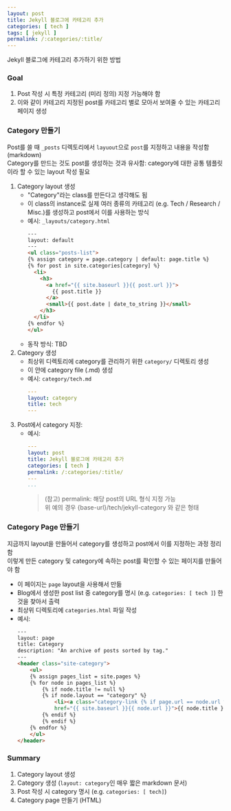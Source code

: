 ```yaml
---
layout: post
title: Jekyll 블로그에 카테고리 추가
categories: [ tech ]
tags: [ jekyll ]
permalink: /:categories/:title/
---
```


Jekyll 블로그에 카테고리 추가하기 위한 방법

### Goal
1. Post 작성 시 특정 카테고리 (미리 정의) 지정 가능해야 함
2. 이와 같이 카테고리 지정된 post를 카테고리 별로 모아서 보여줄 수 있는 카테고리 페이지 생성

### Category 만들기
Post를 쓸 때 `_posts` 디렉토리에서 `layuout`으로 `post`를 지정하고 내용을 작성함 (markdown)  
Category를 만드는 것도 post를 생성하는 것과 유사함: category에 대한 공통 템플릿이라 할 수 있는 layout 작성 필요

1. Category layout 생성
   - "Category"라는 class를 만든다고 생각해도 됨
   - 이 class의 instance로 실제 여러 종류의 카테고리 (e.g. Tech / Research / Misc.)를 생성하고 post에서 이를 사용하는 방식
   - 예시: `_layouts/category.html`
     ```html
     ---
     layout: default
     ---
     <ul class="posts-list">
     {% assign category = page.category | default: page.title %}
     {% for post in site.categories[category] %}
       <li>
         <h3>
           <a href="{{ site.baseurl }}{{ post.url }}">
             {{ post.title }}
           </a>
           <small>{{ post.date | date_to_string }}</small>
         </h3>
       </li>
     {% endfor %}
     </ul>
     ```
   - 동작 방식: TBD 
2. Category 생성
   - 최상위 디렉토리에 category를 관리하기 위한 `category/` 디렉토리 생성
   - 이 안에 category file (.md) 생성
   - 예시: `category/tech.md`
     ```yaml
     ---
     layout: category
     title: tech
     ---
     ```
3. Post에서 category 지정: 
   - 예시: 
     ```yaml
     ---
     layout: post
     title: Jekyll 블로그에 카테고리 추가
     categories: [ tech ]
     permalink: /:categories/:title/
     ---
     ...
     ```
     > (참고) permalink: 해당 post의 URL 형식 지정 가능  
     > 위 예의 경우 {base-url}/tech/jekyll-category 와 같은 형태

### Category Page 만들기
지금까지 layout을 만들어서 category를 생성하고 post에서 이를 지정하는 과정 정리함  
이렇게 만든 category 및 category에 속하는 post를 확인할 수 있는 페이지를 만들어야 함  
- 이 페이지는 `page` layout을 사용해서 만듦
- Blog에서 생성한 post list 중 category를 명시 (e.g. `categories: [ tech ]`) 한 것을 찾아서 출력
- 최상위 디렉토리에 `categories.html` 파일 작성
- 예시: 
    ```html
    ---
    layout: page
    title: Category
    description: "An archive of posts sorted by tag."
    ---
    <header class="site-category">
        <ul> 
        {% assign pages_list = site.pages %}
        {% for node in pages_list %}
            {% if node.title != null %}
            {% if node.layout == "category" %}
                <li><a class="category-link {% if page.url == node.url %} active{% endif %}"
                href="{{ site.baseurl }}{{ node.url }}">{{ node.title }}</a></li>
            {% endif %}
            {% endif %}
        {% endfor %}
        </ul>
    </header>
    ```

### Summary
1. Category layout 생성
2. Category 생성 (`layout: category`인 매우 짧은 markdown 문서)
3. Post 작성 시 category 명시 (e.g. `categories: [ tech]`)
4. Category page 만들기 (HTML)
